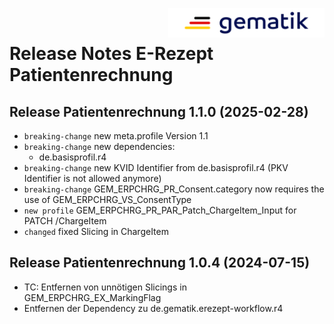 <img align="right" width="250" height="47" src="./Resources/images/gematik_logo.png" /> <br />    
 
# Release Notes E-Rezept Patientenrechnung
 
## Release Patientenrechnung 1.1.0 (2025-02-28)

- `breaking-change` new meta.profile Version 1.1
- `breaking-change` new dependencies:
	- de.basisprofil.r4
- `breaking-change` new KVID Identifier from de.basisprofil.r4 (PKV Identifier is not allowed anymore)
- `breaking-change` GEM_ERPCHRG_PR_Consent.category now requires the use of GEM_ERPCHRG_VS_ConsentType
- `new profile` GEM_ERPCHRG_PR_PAR_Patch_ChargeItem_Input for PATCH /ChargeItem
- `changed` fixed Slicing in ChargeItem

## Release Patientenrechnung 1.0.4 (2024-07-15)
- TC: Entfernen von unnötigen Slicings in GEM_ERPCHRG_EX_MarkingFlag
- Entfernen der Dependency zu de.gematik.erezept-workflow.r4